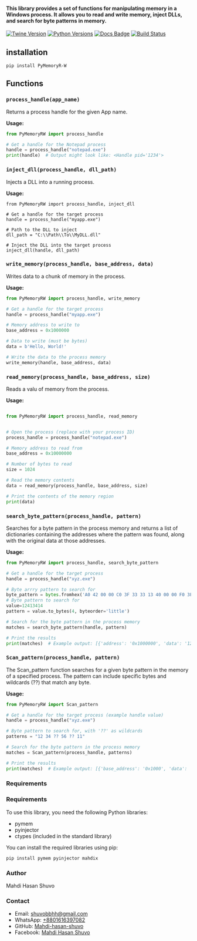 

#### This library provides a set of functions for manipulating memory in a Windows process. It allows you to read and write memory, inject DLLs, and search for byte patterns in memory.

[![Twine Version](https://img.shields.io/pypi/v/twine.svg)](https://pypi.org/project/twine)
[![Python Versions](https://img.shields.io/pypi/pyversions/twine.svg)](https://pypi.org/project/twine)
[![Docs Badge](https://img.shields.io/readthedocs/twine)](https://twine.readthedocs.io)
[![Build Status](https://img.shields.io/github/actions/workflow/status/pypa/twine/main.yml?branch=main)](https://github.com/pypa/twine/actions)







## installation
<pre><code>pip install PyMemoryR-W</code></pre> 
## Functions

### `process_handle(app_name)`

Returns a process handle for the given App name.

**Usage:**
```python
from PyMemoryRW import process_handle

# Get a handle for the Notepad process
handle = process_handle("notepad.exe")
print(handle)  # Output might look like: <Handle pid='1234'>
```
### `inject_dll(process_handle, dll_path)`

Injects a DLL into a running process.

**Usage:**
```
from PyMemoryRW import process_handle, inject_dll

# Get a handle for the target process
handle = process_handle("myapp.exe")

# Path to the DLL to inject
dll_path = "C:\\Path\\To\\MyDLL.dll"

# Inject the DLL into the target process
inject_dll(handle, dll_path)
```

### `write_memory(process_handle, base_address, data) `
Writes data to a chunk of memory in the process.

**Usage:**
```python
from PyMemoryRW import process_handle, write_memory

# Get a handle for the target process
handle = process_handle("myapp.exe")

# Memory address to write to
base_address = 0x1000000

# Data to write (must be bytes)
data = b'Hello, World!'

# Write the data to the process memory
write_memory(handle, base_address, data)
```


### `read_memory(process_handle, base_address, size)`
Reads a valu of memory from the process.

**Usage:**
```python

from PyMemoryRW import process_handle, read_memory


# Open the process (replace with your process ID)
process_handle = process_handle("notepad.exe")

# Memory address to read from
base_address = 0x10000000

# Number of bytes to read
size = 1024

# Read the memory contents
data = read_memory(process_handle, base_address, size)

# Print the contents of the memory region
print(data)

```
### `search_byte_pattern(process_handle, pattern) `
Searches for a byte pattern in the process memory and returns a list of dictionaries containing the addresses where the pattern was found, along with the original data at those addresses.

**Usage:**
```python
from PyMemoryRW import process_handle, search_byte_pattern

# Get a handle for the target process
handle = process_handle("xyz.exe")

# Byte arrry pattern to search for
byte_pattern = bytes.fromhex('A0 42 00 00 C0 3F 33 33 13 40 00 00 F0 3F 00')
# Byte pattern to search for
value=12413414
pattern = value.to_bytes(4, byteorder='little')

# Search for the byte pattern in the process memory
matches = search_byte_pattern(handle, pattern)

# Print the results
print(matches)  # Example output: [{'address': '0x1000000', 'data': '12345678'}, {'address': '0x2000000', 'data': '12345678'}]
```


### `Scan_pattern(process_handle, pattern) `
The Scan_pattern function searches for a given byte pattern in the memory of a specified process. The pattern can include specific bytes and wildcards (??) that match any byte.

**Usage:**
```python
from PyMemoryRW import Scan_pattern

# Get a handle for the target process (example handle value)
handle = process_handle("xyz.exe")

# Byte pattern to search for, with '??' as wildcards
patterns = "12 34 ?? 56 ?? 11"

# Search for the byte pattern in the process memory
matches = Scan_pattern(process_handle, patterns)

# Print the results
print(matches)  # Example output: [{'base_address': '0x1000', 'data': '12 34 78 56 88 11'}, {'base_address': '0x2000', 'data': '12 34 90 56 33 11'}]

```


### Requirements
<h3>Requirements</h3> <p>To use this library, you need the following Python libraries:</p> <ul> <li>pymem</li> <li>pyinjector</li> <li>ctypes (included in the standard library)</li> </ul> <p>You can install the required libraries using pip:</p> <pre><code>pip install pymem pyinjector mahdix</code></pre> 
<h3>Author</h3>
<p>Mahdi Hasan Shuvo</p>
<h3>Contact</h3>
<ul>
  <li>Email: <a href="mailto:shuvobbhh@gmail.com">shuvobbhh@gmail.com</a></li>
  <li>WhatsApp: <a href="https://wa.me/+8801616397082">+8801616397082</a></li>
  <li>GitHub: <a href="https://github.com/Mahdi-hasan-shuvo">Mahdi-hasan-shuvo</a></li>
  <li>Facebook: <a href="https://www.facebook.com/ma4D1">Mahdi Hasan Shuvo</a></li>
</ul>
